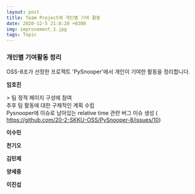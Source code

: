```yaml
---
layout: post
title: Team Project에 개인별 기여 활동
date: 2020-12-5 21:8:28 +0300
img: improvement_1.jpg
tags: Topic
---
```



### 개인별 기여활동 정리
OSS-8조가 선정한 프로젝트 'PySnooper'에서 개인이 기여한 활동을 정리합니다.

<p><strong> 임호진  </strong></p>
> 팀 정적 페이지 구성에 참여<br>
추후 팀 활동에 대한 구체적인 계획 수립<br>
Pysnooper에 이슈로 남아있는 relative time 관련 버그 이슈 생성 (
<a href="https://github.com/20-2-SKKU-OSS/PySnooper-8/issues/10">https://github.com/20-2-SKKU-OSS/PySnooper-8/issues/10</a>)<br>


<p><strong> 이수민 </strong></p>

<p><strong> 천기오 </strong></p>

<p><strong> 김민제 </strong></p>

<p><strong> 양세중 </strong></p>

<p><strong> 이진섭 </strong></p>
